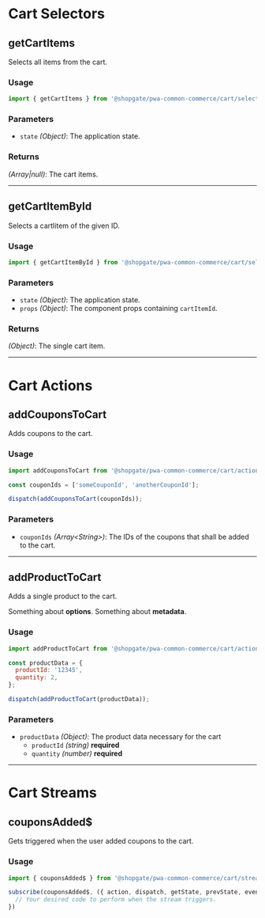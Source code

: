 # Cart Selectors

## getCartItems

Selects all items from the cart.

### Usage

```js
import { getCartItems } from '@shopgate/pwa-common-commerce/cart/selectors';
```

### Parameters

* `state` *(Object)*: The application state.

### Returns

*(Array|null)*: The cart items.

---

## getCartItemById

Selects a cartIitem of the given ID.

### Usage

```js
import { getCartItemById } from '@shopgate/pwa-common-commerce/cart/selectors';
```

### Parameters

* `state` *(Object)*: The application state.
* `props` *(Object)*: The component props containing `cartItemId`.

### Returns

*(Object)*: The single cart item.

---

# Cart Actions

## addCouponsToCart

Adds coupons to the cart.

### Usage

```js
import addCouponsToCart from '@shopgate/pwa-common-commerce/cart/actions/addCouponsToCart';

const couponIds = ['someCouponId', 'anotherCouponId'];

dispatch(addCouponsToCart(couponIds));
```

### Parameters

* `couponIds` *(Array\<String\>)*: The IDs of the coupons that shall be added to the cart.

---

## addProductToCart

Adds a single product to the cart.

Something about **options**. Something about **metadata**.

### Usage

```js
import addProductToCart from '@shopgate/pwa-common-commerce/cart/actions/addProductToCart';

const productData = {
  productId: '12345',
  quantity: 2,
};

dispatch(addProductToCart(productData));
```

### Parameters

* `productData` *(Object)*: The product data necessary for the cart
  * `productId` *(string)* **required**
  * `quantity` *(number)* **required**

---

# Cart Streams

## couponsAdded$

Gets triggered when the user added coupons to the cart.

### Usage

```js
import { couponsAdded$ } from '@shopgate/pwa-common-commerce/cart/streams';

subscribe(couponsAdded$, ({ action, dispatch, getState, prevState, events }) => {
  // Your desired code to perform when the stream triggers.
})
```
